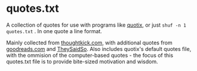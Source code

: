 # quotes.txt
A collection of quotes for use with programs like [quotix](https://github.com/bebyx/quotix), or just ```shuf -n 1 quotes.txt``` . In one quote a line format.

Mainly collected from [thoughtkick.com](https://thoughtkick.com/), with additional quotes from [goodreads.com](https://www.goodreads.com/quotes) and [TheySaidSo](https://theysaidso.com/).
Also includes quotix's default quotes file, with the ommision of the computer-based quotes - the focus of this quotes.txt file is to provide bite-sized motivation and wisdom.
